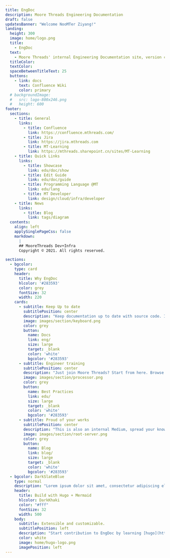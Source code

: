```yaml
---
title: EngDoc
description: Moore Threads Engineering Documentation
draft: false
updatesBanner: "Welcome NooMTer Ziyang!"
landing:
  height: 300
  image: home/logo.png
  title:
    - EngDoc
  text:
    - Moore Threads' internal Engineering Documentation site, version controlled by Git.
  titleColor:
  textColor:
  spaceBetweenTitleText: 25
  buttons:
    - link: docs
      text: Confluence Wiki
      color: primary
  # backgroundImage:
  #   src: logo-800x246.png
  #   height: 600
footer:
  sections:
    - title: General
      links:
        - title: Confluence
          link: https://confluence.mthreads.com/
        - title: Jira
          link: https://jira.mthreads.com
        - title: MT-Learning
          link: https://mthreads.sharepoint.cn/sites/MT-Learning
    - title: Quick Links
      links:
        - title: Showcase
          link: edu/doc/show
        - title: Edit Guide
          link: edu/doc/guide
        - title: Programming Language @MT
          link: edu/lang
        - title: MT Developer
          link: design/cloud/infra/developer
    - title: News
      links:
        - title: Blog
          link: tags/diagram
  contents:
    align: left
    applySinglePageCss: false
    markdown:
      |
      ## MooreThreads Dev+Infra
      Copyright © 2021. All rights reserved.

sections:
  - bgcolor:
    type: card
    header:
      title: Why EngDoc
      hlcolor: '#283593'
      color: grey
      fontSize: 32
      width: 220
    cards:
      - subtitle: Keep Up to date
        subtitlePosition: center
        description: "Keep documentation up to date with source code. It is highly recommended to update this doc with the final stroke of your project. And don't forget to peer review. Docs are just as important as code."
        image: images/section/keyboard.png
        color: grey
        button: 
          name: Docs
          link: eng/
          size: large
          target: _blank
          color: 'white'
          bgcolor: '#283593'
      - subtitle: Engineer training
        subtitlePosition: center
        description: "Just join Moore Threads? Start from here. Browse projects, learn tools, follow best practices...\n Our next step is to have engDoc per team, but we have to solve K8s hosting and short_url first."
        image: images/section/processor.png
        color: grey
        button: 
          name: Best Practices
          link: edu/
          size: large
          target: _blank
          color: 'white'
          bgcolor: '#283593'
      - subtitle: Proud of your works
        subtitlePosition: center
        description: "This is also an internal Medium, spread your knowledge, be proud of your legendary accomplishment last week. Show off your skills and start blogging!"
        image: images/section/root-server.png
        color: grey
        button: 
          name: Blog
          link: blog/
          size: large
          target: _blank
          color: 'white'
          bgcolor: '#283593'
  - bgcolor: DarkSlateBlue
    type: normal
    description: "Lorem ipsum dolor sit amet, consectetur adipiscing elit. Fusce id eleifend erat. Integer eget mattis augue. Suspendisse semper laoreet tortor sed convallis. Nulla ac euismod lorem"
    header:
      title: Build with Hugo + Mermaid
      hlcolor: DarkKhaki
      color: "#fff"
      fontSize: 32
      width: 500
    body:
      subtitle: Extensible and customizable.
      subtitlePosition: left
      description: "Start contribution to EngDoc by learning [hugo](https://gohugo.io) and Diagram by learning [Mermaid](https://mermaid-js.github.io).\n Yuanfeng is a big fan of them, he draws one mermaid per day!"
      color: white
      image: home/hugo-logo.png
      imagePosition: left
---
```

